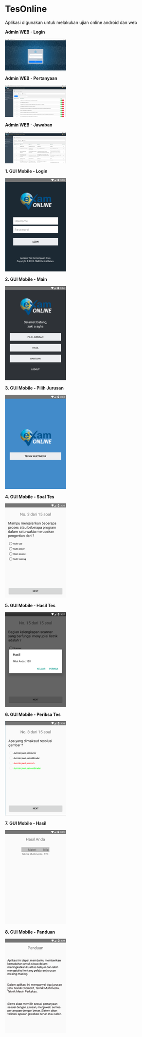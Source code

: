 # TesOnline
Aplikasi digunakan untuk melakukan ujian online android dan web

<p><b>Admin WEB - Login</b><p>
<img src="db/weblogin.PNG" width="200"/>
<p><b>Admin WEB - Pertanyaan</b><p>
<img src="db/pertanyaan.PNG" width="200"/>
<p><b>Admin WEB - Jawaban</b><p>
<img src="db/jawaban.PNG" width="200"/>

<p><b>1. GUI Mobile - Login</b><p>
<img src="db/home.PNG" width="200"/>
<p><b>2. GUI Mobile - Main</b><p>
<img src="db/Main.PNG" width="200"/>
<p><b>3. GUI Mobile - Pilih Jurusan</b><p>
<img src="db/materi.PNG" width="200"/>
<p><b>4. GUI Mobile - Soal Tes</b><p>
<img src="db/soal.PNG" width="200"/>
<p><b>5. GUI Mobile - Hasil Tes</b><p>
<img src="db/hasil.PNG" width="200"/>
<p><b>6. GUI Mobile - Periksa Tes</b><p>
<img src="db/review.PNG" width="200"/>
<p><b>7. GUI Mobile - Hasil</b><p>
<img src="db/tampilhasil.PNG" width="200"/>
<p><b>8. GUI Mobile - Panduan</b><p>
<img src="db/panduan.PNG" width="200"/>

